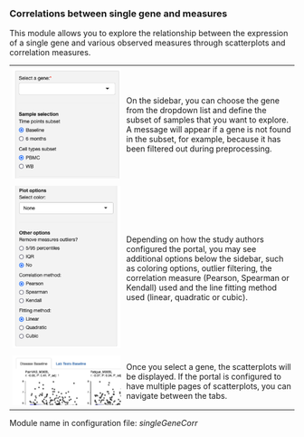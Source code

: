 ### Correlations between single gene and measures
<style>
td { padding: 5px; border-spacing: 5px; }
</style>
This module allows you to explore the relationship between the expression of a single gene and various observed measures through scatterplots and correlation measures.

<table>
<colgroup>
<col style="width: 40%"/>
<col style="width: 60%"/>
</colgroup>
<tbody>
<tr>
	<td><img  src="singleGeneCorr-subset.png"></td>
	<td>On the sidebar, you can choose the gene from the dropdown list and define the subset of samples that you want to explore. A message will appear if a gene is not found in the subset, for example, because it has been filtered out during preprocessing.</td>
</tr>
<tr>
	<td><img src="singleGeneCorr-adv.png"></td>
	<td>Depending on how the study authors configured the portal, you may see additional options below the sidebar, such as coloring options, outlier filtering, the correlation measure (Pearson, Spearman or Kendall) used and the line fitting method used (linear, quadratic or cubic).</td>
</tr>
<tr>
	<td><img src="singleGeneCorr-tabs.png"></td>
	<td>Once you select a gene, the scatterplots will be displayed. If the portal is configured to have multiple pages of scatterplots, you can navigate between the tabs.</td>
</tr>


</tbody>
</table>

Module name in configuration file: *singleGeneCorr*
